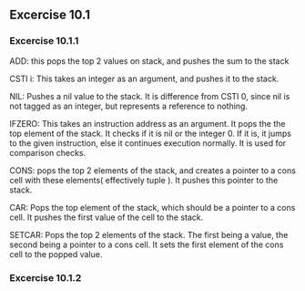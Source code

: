 ﻿## Excercise 10.1

### Excercise 10.1.1
ADD: this pops the top 2 values on stack, and pushes the sum to the stack

CSTI i: This takes an integer as an argument, and pushes it to the stack.

NIL: Pushes a nil value to the stack. It is difference from CSTI 0, since nil is not tagged as an integer, but represents a reference to nothing.


IFZERO: This takes an instruction address as an argument.
It pops the the top element of the stack. It checks if it is nil or the integer 0. If it is, it jumps to the given instruction, else it continues execution normally. It is used for comparison checks.

CONS: pops the top 2 elements of the stack, and creates a pointer to a cons cell with these elements( effectively tuple ). It pushes this pointer to the stack.

CAR: Pops the top element of the stack, which should be a pointer to a cons cell. It pushes the first value of the cell to the stack.


SETCAR: Pops the top 2 elements of the stack. The first being a value, the second being a pointer to a cons cell. It sets the first element of the cons cell to the popped value.

### Excercise 10.1.2